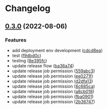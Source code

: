 # Changelog

## [0.3.0](https://github.com/devhalos/nihil-infra/compare/v0.2.0...v0.3.0) (2022-08-06)


### Features

* add deployment env development ([cdcd8ea](https://github.com/devhalos/nihil-infra/commit/cdcd8ea20277cd0117808ba5a484a0876fee62bf))
* test ([f9dbd0c](https://github.com/devhalos/nihil-infra/commit/f9dbd0c141def29429b1b6b80a28bf531d0c8672))
* testing ([8e395fc](https://github.com/devhalos/nihil-infra/commit/8e395fc7bbc96441a2c7af7dd5963c0abc3c1ddf))
* update release flow ([ba36a74](https://github.com/devhalos/nihil-infra/commit/ba36a749365cdf1c99a192e2f3419a14c66f2188))
* update release job permission ([559abc3](https://github.com/devhalos/nihil-infra/commit/559abc32787f4c3df3b5711a1ab598c1505830bb))
* update release job permission ([ee0271f](https://github.com/devhalos/nihil-infra/commit/ee0271f6b2b46979df850d96b2152d33a213b6cc))
* update release job permission ([d2dfa13](https://github.com/devhalos/nihil-infra/commit/d2dfa13ec6022cf8bcf493fe58a96f9b0fc601b5))
* update release job permission ([6c685ca](https://github.com/devhalos/nihil-infra/commit/6c685ca67bd4861816f46a30b7339643bae5b34a))
* update release job permission ([a8cb018](https://github.com/devhalos/nihil-infra/commit/a8cb018e8cd51680273ce2b4d02d599b013300b2))
* update release job permission ([fba0901](https://github.com/devhalos/nihil-infra/commit/fba0901dfa52c3cea0bec79ed3e4d6ea856c0b14))
* update release job permission ([2b36747](https://github.com/devhalos/nihil-infra/commit/2b36747b29f0a7b6d8786f55df5f34a355419b3b))
